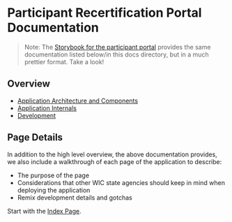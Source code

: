 # Participant Recertification Portal Documentation

> Note: The [Storybook for the participant portal](https://navapbc.github.io/wic-participant-recertification-portal) provides the same documentation listed below/in this docs directory, but in a much prettier format. Take a look!

## Overview

- [Application Architecture and Components](./architecture.md)
- [Application Internals](./application.md)
- [Development](./development)

## Page Details

In addition to the high level overview, the above documentation provides, we also include a walkthrough of each page of the application to describe:

- The purpose of the page
- Considerations that other WIC state agencies should keep in mind when deploying the application
- Remix development details and gotchas

Start with the [Index Page](./pages/00_index.md).